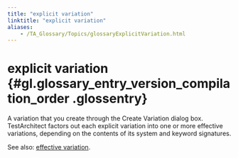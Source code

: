 ```yaml
--- 
title: "explicit variation"
linktitle: "explicit variation"
aliases: 
    - /TA_Glossary/Topics/glossaryExplicitVariation.html
---
```

# explicit variation {#gl.glossary_entry_version_compilation_order .glossentry}

A variation that you create through the Create Variation dialog box. TestArchitect factors out each explicit variation into one or more effective variations, depending on the contents of its system and keyword signatures.

See also: [effective variation](glossaryEffectiveVariation.html).

